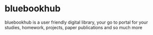 # bluebookhub
bluebookhub is a user friendly digital library, your go to portal for your studies, homework, projects, paper publications and so much more 
